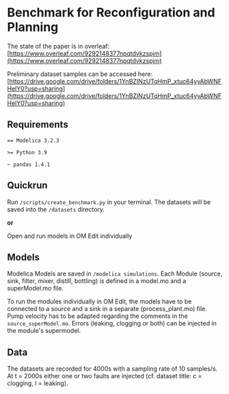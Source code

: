 # Benchmark for Reconfiguration and Planning 

The state of the paper is in overleaf: [https://www.overleaf.com/9292148377npqtdvkzspjm](https://www.overleaf.com/9292148377npqtdvkzspjm)

Preliminary dataset samples can be accessed here: [https://drive.google.com/drive/folders/1YnBZINzUTqHmP_xtuc64yyAbWNFHelY0?usp=sharing](https://drive.google.com/drive/folders/1YnBZINzUTqHmP_xtuc64yyAbWNFHelY0?usp=sharing)

## Requirements

``== Modelica 3.2.3``

``>= Python 3.9``

``~ pandas 1.4.1``



## Quickrun 

Run ``/scripts/create_benchmark.py`` in your terminal.
The datasets will be saved into the ``/datasets`` directory.

**or**

Open and run models in OM Edit individually


## Models

Modelica Models are saved in `/modelica simulations`. 
Each Module (source, sink, filter, mixer, distill, bottling) is defined in a model.mo and a superModel.mo file.

To run the modules individually in OM Edit, the models have to be connected to a source and a sink in a separate (process_plant.mo) file. 
Pump velocity has to be adapted regarding the comments in the `source_superModel.mo`.
Errors (leaking, clogging or both) can be injected in the module's supermodel. 

## Data

The datasets are recorded for 4000s with a sampling rate of 10 samples/s. 
At t = 2000s either one or two faults are injected (cf. dataset title: c = clogging, l = leaking). 

